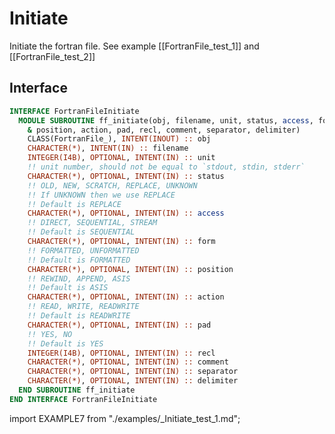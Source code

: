 # Initiate

Initiate the fortran file. See example [[FortranFile_test_1]] and [[FortranFile_test_2]]

## Interface

<Tabs>
<TabItem value="interface" label="Interface" default>

```fortran
INTERFACE FortranFileInitiate
  MODULE SUBROUTINE ff_initiate(obj, filename, unit, status, access, form, &
    & position, action, pad, recl, comment, separator, delimiter)
    CLASS(FortranFile_), INTENT(INOUT) :: obj
    CHARACTER(*), INTENT(IN) :: filename
    INTEGER(I4B), OPTIONAL, INTENT(IN) :: unit
    !! unit number, should not be equal to `stdout, stdin, stderr`
    CHARACTER(*), OPTIONAL, INTENT(IN) :: status
    !! OLD, NEW, SCRATCH, REPLACE, UNKNOWN
    !! If UNKNOWN then we use REPLACE
    !! Default is REPLACE
    CHARACTER(*), OPTIONAL, INTENT(IN) :: access
    !! DIRECT, SEQUENTIAL, STREAM
    !! Default is SEQUENTIAL
    CHARACTER(*), OPTIONAL, INTENT(IN) :: form
    !! FORMATTED, UNFORMATTED
    !! Default is FORMATTED
    CHARACTER(*), OPTIONAL, INTENT(IN) :: position
    !! REWIND, APPEND, ASIS
    !! Default is ASIS
    CHARACTER(*), OPTIONAL, INTENT(IN) :: action
    !! READ, WRITE, READWRITE
    !! Default is READWRITE
    CHARACTER(*), OPTIONAL, INTENT(IN) :: pad
    !! YES, NO
    !! Default is YES
    INTEGER(I4B), OPTIONAL, INTENT(IN) :: recl
    CHARACTER(*), OPTIONAL, INTENT(IN) :: comment
    CHARACTER(*), OPTIONAL, INTENT(IN) :: separator
    CHARACTER(*), OPTIONAL, INTENT(IN) :: delimiter
  END SUBROUTINE ff_initiate
END INTERFACE FortranFileInitiate
```

</TabItem>

<TabItem value="example" label="example">

import EXAMPLE7 from "./examples/_Initiate_test_1.md";

<EXAMPLE7 />

</TabItem>

<TabItem value="close" label="↢ close">

</TabItem>
</Tabs>
